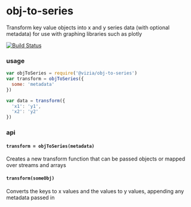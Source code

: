 # obj-to-series

Transform key value objects into x and y series data (with optional metadata) for use with graphing libraries such as plotly

[![Build Status](https://travis-ci.org/BrandwatchLtd/vizia-transform-obj-to-series.svg?branch=master)](https://travis-ci.org/BrandwatchLtd/vizia-transform-obj-to-series)

### usage

```javascript
var objToSeries = require('@vizia/obj-to-series')
var transform = objToSeries({
  some: 'metadata'
})

var data = transform({
  'x1': 'y1',
  'x2': 'y2'
})
```

### api

#### `transform = objToSeries(metadata)`

Creates a new transform function that can be passed objects or mapped over streams and arrays

#### `transform(someObj)`

Converts the keys to x values and the values to y values, appending any metadata passed in
